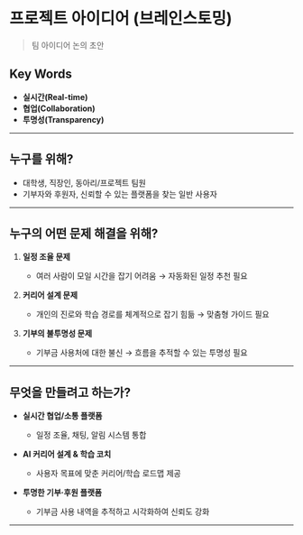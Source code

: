 # 프로젝트 아이디어 (브레인스토밍)
> 팀 아이디어 논의 초안

## Key Words

- **실시간(Real-time)**
- **협업(Collaboration)**
- **투명성(Transparency)**

---

## 누구를 위해?

- 대학생, 직장인, 동아리/프로젝트 팀원  
- 기부자와 후원자, 신뢰할 수 있는 플랫폼을 찾는 일반 사용자

---

## 누구의 어떤 문제 해결을 위해?

1. **일정 조율 문제**  
   - 여러 사람이 모일 시간을 잡기 어려움 → 자동화된 일정 추천 필요  

2. **커리어 설계 문제**  
   - 개인의 진로와 학습 경로를 체계적으로 잡기 힘듦 → 맞춤형 가이드 필요  

3. **기부의 불투명성 문제**  
   - 기부금 사용처에 대한 불신 → 흐름을 추적할 수 있는 투명성 필요  
---

## 무엇을 만들려고 하는가?

- **실시간 협업/소통 플랫폼**  
  - 일정 조율, 채팅, 알림 시스템 통합  

- **AI 커리어 설계 & 학습 코치**  
  - 사용자 목표에 맞춘 커리어/학습 로드맵 제공  

- **투명한 기부·후원 플랫폼**  
  - 기부금 사용 내역을 추적하고 시각화하여 신뢰도 강화  

---

